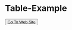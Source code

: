 # Table-Example
<button><a href="https://yusufstar.github.io/Table-Example/">Go To Web Site</a></button>
